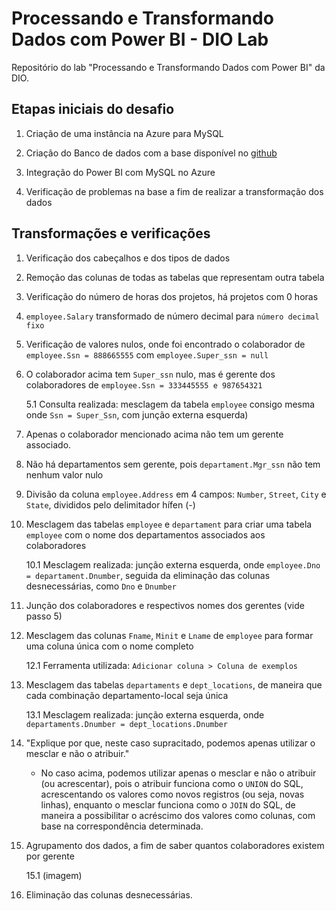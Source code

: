 # Processando e Transformando Dados com Power BI - DIO Lab
Repositório do lab "Processando e Transformando Dados com Power BI" da DIO.

## Etapas iniciais do desafio

1. Criação de uma instância na Azure para MySQL

2. Criação do Banco de dados com a base disponível no [github](https://github.com/julianazanelatto/power_bi_analyst/tree/main/M%C3%B3dulo%203/Desafio%20de%20Projeto)

3. Integração do Power BI com MySQL no Azure

4. Verificação de problemas na base a fim de realizar a transformação dos dados

## Transformações e verificações

1. Verificação dos cabeçalhos e dos tipos de dados
2. Remoção das colunas de todas as tabelas que representam outra tabela
3. Verificação do número de horas dos projetos, há projetos com 0 horas
4. `employee.Salary` transformado de número decimal para `número decimal fixo`
5. Verificação de valores nulos, onde foi encontrado o colaborador de `employee.Ssn = 888665555` com `employee.Super_ssn = null`
6. O colaborador acima tem `Super_ssn` nulo, mas é gerente dos colaboradores de `employee.Ssn = 333445555 e 987654321`

   5.1 Consulta realizada: mesclagem da tabela `employee` consigo mesma onde `Ssn = Super_Ssn`, com junção externa esquerda)
7. Apenas o colaborador mencionado acima não tem um gerente associado.
8. Não há departamentos sem gerente, pois `departament.Mgr_ssn` não tem nenhum valor nulo
9. Divisão da coluna `employee.Address` em 4 campos: `Number`, `Street`, `City` e `State`, divididos pelo delimitador hífen (-)
10. Mesclagem das tabelas `employee` e `departament` para criar uma tabela `employee` com o nome dos departamentos associados aos colaboradores

    10.1 Mesclagem realizada: junção externa esquerda, onde `employee.Dno = departament.Dnumber`, seguida da eliminação das colunas desnecessárias, como `Dno` e `Dnumber`
11. Junção dos colaboradores e respectivos nomes dos gerentes (vide passo 5)
12. Mesclagem das colunas `Fname`, `Minit` e `Lname` de `employee` para formar uma coluna única com o nome completo

    12.1 Ferramenta utilizada: `Adicionar coluna > Coluna de exemplos`
13. Mesclagem das tabelas `departaments` e `dept_locations`, de maneira que cada combinação departamento-local seja única

    13.1 Mesclagem realizada: junção externa esquerda, onde `departaments.Dnumber = dept_locations.Dnumber`
14. "Explique por que, neste caso supracitado, podemos apenas utilizar o mesclar e não o atribuir."
    - No caso acima, podemos utilizar apenas o mesclar e não o atribuir (ou acrescentar), pois o atribuir funciona como o `UNION` do SQL, acrescentando os valores como novos registros (ou seja, novas linhas), enquanto o mesclar funciona como o `JOIN` do SQL, de maneira a possibilitar o acréscimo dos valores como colunas, com base na correspondência determinada.
15. Agrupamento dos dados, a fim de saber quantos colaboradores existem por gerente

    15.1 (imagem)
16. Eliminação das colunas desnecessárias.

